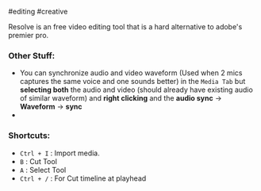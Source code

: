 #editing #creative 

Resolve is an free video editing tool that is a hard alternative to adobe's premier pro.

### Other Stuff:
- You can synchronize audio and video waveform (Used when 2 mics captures the same voice and one sounds better) in the `Media Tab` but **selecting both** the audio and video (should already have existing audio of similar waveform) and **right clicking** and the **audio sync** -> **Waveform** -> **sync**
- 

### Shortcuts:
- `Ctrl + I` : Import media.
- `B` : Cut Tool
- `A` : Select Tool
 - `Ctrl + /` : For Cut timeline at playhead